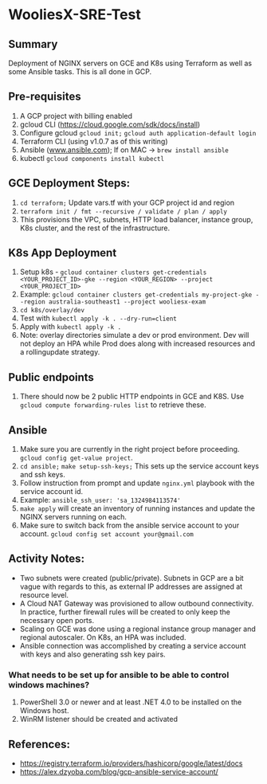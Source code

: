 # WooliesX-SRE-Test

## Summary
Deployment of NGINX servers on GCE and K8s using Terraform as well as some Ansible tasks. This is all done in GCP.

## Pre-requisites
1. A GCP project with billing enabled
2. gcloud CLI (https://cloud.google.com/sdk/docs/install)
3. Configure gcloud `gcloud init;` `gcloud auth application-default login`
4. Terraform CLI (using v1.0.7 as of this writing)
5. Ansible (www.ansible.com); If on MAC -> `brew install ansible`
6. kubectl `gcloud components install kubectl`

## GCE Deployment Steps:
1. `cd terraform;` Update vars.tf with your GCP project id and region
2. `terraform init / fmt --recursive / validate / plan / apply`
3. This provisions the VPC, subnets, HTTP load balancer, instance group, K8s cluster, and the rest of the infrastructure. 

## K8s App Deployment
1. Setup k8s - `gcloud container clusters get-credentials <YOUR_PROJECT_ID>-gke --region <YOUR_REGION> --project <YOUR_PROJECT_ID>`
2. Example: `gcloud container clusters get-credentials my-project-gke --region australia-southeast1 --project wooliesx-exam`
3. `cd k8s/overlay/dev`
4. Test with `kubectl apply -k . --dry-run=client`
5. Apply with `kubectl apply -k .` 
6. Note: overlay directories simulate a dev or prod environment. Dev will not deploy an HPA while Prod does along with increased resources and a rollingupdate strategy.

## Public endpoints
1. There should now be 2 public HTTP endpoints in GCE and K8S. Use `gcloud compute forwarding-rules list` to retrieve these. 

## Ansible
1. Make sure you are currently in the right project before proceeding. `gcloud config get-value project`. 
2. `cd ansible;` `make setup-ssh-keys;` This sets up the service account keys and ssh keys. 
3. Follow instruction from prompt and update `nginx.yml` playbook with the service account id.
4. Example:  `ansible_ssh_user: 'sa_1324984113574'`
5. `make apply` will create an inventory of running instances and update the NGINX servers running on each.
6. Make sure to switch back from the ansible service account to your account. `gcloud config set account your@gmail.com`
 

## Activity Notes:
- Two subnets were created (public/private). Subnets in GCP are a bit vague with regards to this, as external IP addresses are assigned at resource level. 
- A Cloud NAT Gateway was provisioned to allow outbound connectivity. In practice, further firewall rules will be created to only keep the necessary open ports.
- Scaling on GCE was done using a regional instance group manager and regional autoscaler. On K8s, an HPA was included. 
- Ansible connection was accomplished by creating a service account with keys and also generating ssh key pairs.

### What needs to be set up for ansible to be able to control windows machines?
1. PowerShell 3.0 or newer and at least .NET 4.0 to be installed on the Windows host.
2. WinRM listener should be created and activated


## References:
- https://registry.terraform.io/providers/hashicorp/google/latest/docs
- https://alex.dzyoba.com/blog/gcp-ansible-service-account/